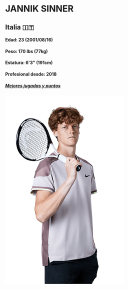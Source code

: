 # JANNIK SINNER 
## Italia 🇮🇹
#### Edad: 23 (2001/08/16)
#### Peso: 170 lbs (77kg)
#### Estatura: 6'3" (191cm)
#### Profesional desde: 2018
##### [Mejores jugadas y puntos](https://www.youtube.com/watch?v=4-6A0zYWxos)
<img src="sinner_full.png" alt="" >
